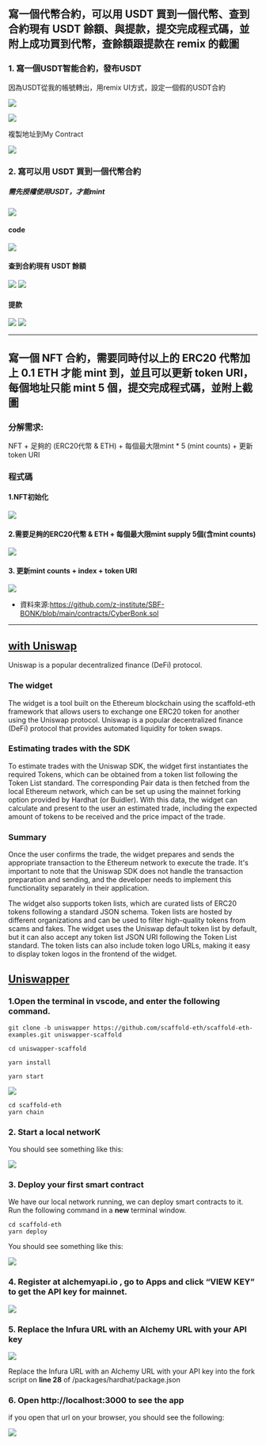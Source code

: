 ## 寫一個代幣合約，可以用 USDT 買到一個代幣、查到合約現有 USDT 餘額、與提款，提交完成程式碼，並附上成功買到代幣，查餘額跟提款在 remix 的截圖
### 1. 寫一個USDT智能合約，發布USDT

因為USDT從我的帳號轉出，用remix UI方式，設定一個假的USDT合約

![](https://i.imgur.com/AILEsqF.png)

![](https://i.imgur.com/1mzPlMq.png)

 複製地址到My Contract

 ![](https://i.imgur.com/O3atamU.png)

### 2. 寫可以用 USDT 買到一個代幣合約
##### 需先授權使用USDT，才能mint

![](https://i.imgur.com/bGsMAxv.png)

#### code

![](https://i.imgur.com/MPMtq75.png)

#### 查到合約現有 USDT 餘額

![](https://i.imgur.com/GPCaMHH.png)
![](https://i.imgur.com/qCHHKjf.png)

#### 提款
![](https://i.imgur.com/0A83Mfj.png)
![](https://i.imgur.com/XJTvMd8.png)



---

## 寫一個 NFT 合約，需要同時付以上的 ERC20 代幣加上 0.1 ETH 才能 mint 到，並且可以更新 token URI，每個地址只能 mint 5 個，提交完成程式碼，並附上截圖

### 分解需求:

NFT + 足夠的 (ERC20代幣 & ETH) + 每個最大限mint * 5 (mint counts) + 更新 token URI

### 程式碼
#### 1.NFT初始化

![](https://i.imgur.com/7q3rwV0.png)

#### 2.需要足夠的ERC20代幣 & ETH + 每個最大限mint supply 5個(含mint counts)

![](https://i.imgur.com/sFzaFwH.png)

#### 3. 更新mint counts + index + token URI

![](https://i.imgur.com/X0IJXL9.png)

* 資料來源:https://github.com/z-institute/SBF-BONK/blob/main/contracts/CyberBonk.sol


---
## [<Swap/> with Uniswap](https://azfuller20.medium.com/swap-with-uniswap-wip-f15923349b3d)
Uniswap is a popular decentralized finance (DeFi) protocol.

### The <Swap/> widget
The <Swap/> widget is a tool built on the Ethereum blockchain using the scaffold-eth framework that allows users to exchange one ERC20 token for another using the Uniswap protocol. Uniswap is a popular decentralized finance (DeFi) protocol that provides automated liquidity for token swaps.

### Estimating trades with the SDK 

To estimate trades with the Uniswap SDK, the <Swap/> widget first instantiates the required Tokens, which can be obtained from a token list following the Token List standard. The corresponding Pair data is then fetched from the local Ethereum network, which can be set up using the mainnet forking option provided by Hardhat (or Buidler). With this data, the <Swap/> widget can calculate and present to the user an estimated trade, including the expected amount of tokens to be received and the price impact of the trade.

### Summary
Once the user confirms the trade, the <Swap/> widget prepares and sends the appropriate transaction to the Ethereum network to execute the trade. It's important to note that the Uniswap SDK does not handle the transaction preparation and sending, and the developer needs to implement this functionality separately in their application.

The <Swap/> widget also supports token lists, which are curated lists of ERC20 tokens following a standard JSON schema. Token lists are hosted by different organizations and can be used to filter high-quality tokens from scams and fakes. The <Swap/> widget uses the Uniswap default token list by default, but it can also accept any token list JSON URI following the Token List standard. The token lists can also include token logo URLs, making it easy to display token logos in the frontend of the <Swap/> widget.

## [Uniswapper](https://docs.scaffoldeth.io/scaffold-eth/examples-branches/defi/uniswapper)

### 1.Open the terminal in vscode, and enter the following command.

```
git clone -b uniswapper https://github.com/scaffold-eth/scaffold-eth-examples.git uniswapper-scaffold

cd uniswapper-scaffold
```

```
yarn install
```
```
yarn start
```

![](https://i.imgur.com/cd6W5J8.png)
```
cd scaffold-eth
yarn chain
```
### 2. Start a local networK
You should see something like this:

![](https://i.imgur.com/f2jcJGR.png)


### 3. Deploy your first smart contract

We have our local network running, we can deploy smart contracts to it. Run the following command in a **new** terminal window.
```
cd scaffold-eth
yarn deploy

```
You should see something like this:

![](https://i.imgur.com/xhGbADz.png)



### 4. Register at alchemyapi.io , go to Apps and click “VIEW KEY” to get the API key for mainnet.
 ![](https://i.imgur.com/w3mIehN.png)
 
 
 
### 5. Replace the Infura URL with an Alchemy URL with your API key
![](https://i.imgur.com/02gzdmL.png)


Replace the Infura URL with an Alchemy URL with your API key into the fork script on **line 28** of /packages/hardhat/package.json


### 6. Open http://localhost:3000 to see the app

if you open that url on your browser, you should see the following:

![](https://i.imgur.com/WWdpcCT.png)



